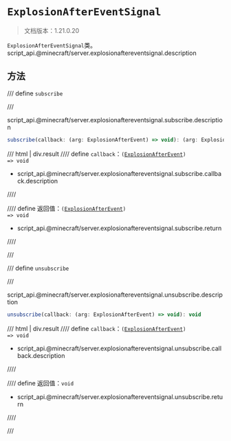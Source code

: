# `ExplosionAfterEventSignal`

> 文档版本：1.21.0.20

`ExplosionAfterEventSignal`类。script_api.@minecraft/server.explosionaftereventsignal.description

## 方法

/// define
`subscribe`


///

script_api.@minecraft/server.explosionaftereventsignal.subscribe.description

```js
subscribe(callback: (arg: ExplosionAfterEvent) => void): (arg: ExplosionAfterEvent) => void
```

/// html | div.result
//// define
`callback`：<code>(<a href="../explosionafterevent/">ExplosionAfterEvent</a>) =&gt; void</code>

- script_api.@minecraft/server.explosionaftereventsignal.subscribe.callback.description


////

//// define
返回值：<code>(<a href="../explosionafterevent/">ExplosionAfterEvent</a>) =&gt; void</code>

- script_api.@minecraft/server.explosionaftereventsignal.subscribe.return


////

///


/// define
`unsubscribe`


///

script_api.@minecraft/server.explosionaftereventsignal.unsubscribe.description

```js
unsubscribe(callback: (arg: ExplosionAfterEvent) => void): void
```

/// html | div.result
//// define
`callback`：<code>(<a href="../explosionafterevent/">ExplosionAfterEvent</a>) =&gt; void</code>

- script_api.@minecraft/server.explosionaftereventsignal.unsubscribe.callback.description


////

//// define
返回值：`void`

- script_api.@minecraft/server.explosionaftereventsignal.unsubscribe.return


////

///

